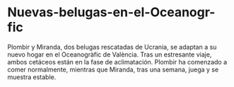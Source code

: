 # Nuevas-belugas-en-el-Oceanogr-fic
Plombir y Miranda, dos belugas rescatadas de Ucrania, se adaptan a su nuevo hogar en el Oceanogràfic de València. Tras un estresante viaje, ambos cetáceos están en la fase de aclimatación. Plombir ha comenzado a comer normalmente, mientras que Miranda, tras una semana, juega y se muestra estable. 
